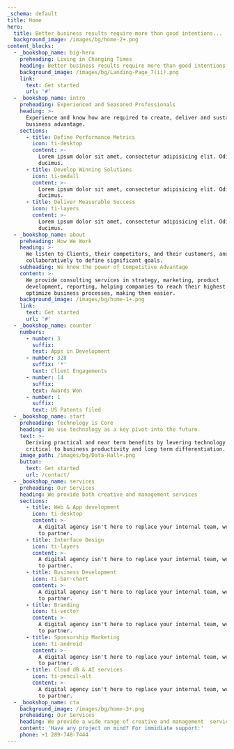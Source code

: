 ```yaml
---
_schema: default
title: Home
hero:
  title: Better business results require more than good intentions...
  background_image: /images/bg/home-2+.png
content_blocks:
  - _bookshop_name: big-hero
    preheading: Living in Changing Times
    heading: Better business results require more than good intentions...
    background_image: /images/bg/Landing-Page_7(ii).png
    link:
      text: Get started
      url: '#'
  - _bookshop_name: intro
    preheading: Experienced and Seasoned Professionals
    heading: >-
      Experience and know how are required to create, deliver and sustain core
      business advantage.
    sections:
      - title: Define Performance Metrics
        icon: ti-desktop
        content: >-
          Lorem ipsum dolor sit amet, consectetur adipisicing elit. Odit,
          ducimus.
      - title: Develop Winning Solutions
        icon: ti-medall
        content: >-
          Lorem ipsum dolor sit amet, consectetur adipisicing elit. Odit,
          ducimus.
      - title: Deliver Measurable Success
        icon: ti-layers
        content: >-
          Lorem ipsum dolor sit amet, consectetur adipisicing elit. Odit,
          ducimus.
  - _bookshop_name: about
    preheading: How We Work
    heading: >-
      We listen to Clients, their competitors, and their customers, and work
      collaboratively to define significant goals.
    subheading: We know the power of Competitive Advantage
    content: >-
      We provide consulting services in strategy, marketing, product
      development, reporting, helping companies to reach their highest level. We
      optimize business processes, making them easier.
    background_image: /images/bg/home-1+.png
    link:
      text: Get started
      url: '#'
  - _bookshop_name: counter
    numbers:
      - number: 3
        suffix:
        text: Apps in Development
      - number: 328
        suffix: '*'
        text: Client Engagements
      - number: 14
        suffix:
        text: Awards Won
      - number: 1
        suffix:
        text: US Patents filed
  - _bookshop_name: start
    preheading: Technology is Core
    heading: We use technology as a key pivot into the future.
    text: >-
      Deriving practical and near term benefits by levering technology is
      critical to business productivity and long term differentiation.
    image_path: /images/bg/Data-Hall+.png
    button:
      text: Get started
      url: /contact/
  - _bookshop_name: services
    preheading: Our Services
    heading: We provide both creative and management services
    sections:
      - title: Web & App development
        icon: ti-desktop
        content: >-
          A digital agency isn't here to replace your internal team, we're here
          to partner.
      - title: Interface Design
        icon: ti-layers
        content: >-
          A digital agency isn't here to replace your internal team, we're here
          to partner.
      - title: Business Development
        icon: ti-bar-chart
        content: >-
          A digital agency isn't here to replace your internal team, we're here
          to partner.
      - title: Branding
        icon: ti-vector
        content: >-
          A digital agency isn't here to replace your internal team, we're here
          to partner.
      - title: Sponsorship Marketing
        icon: ti-android
        content: >-
          A digital agency isn't here to replace your internal team, we're here
          to partner.
      - title: Cloud dB & AI services
        icon: ti-pencil-alt
        content: >-
          A digital agency isn't here to replace your internal team, we're here
          to partner.
  - _bookshop_name: cta
    background_image: /images/bg/home-3+.png
    preheading: Our Services
    heading: We provide a wide range of creative and management  services
    content: 'Have any project on mind? For immidiate support:'
    phone: +1 289-748-7444
---
```


